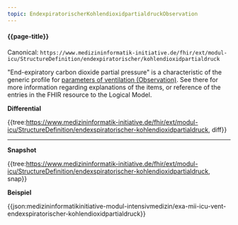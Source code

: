 ```yaml
---
topic: EndexpiratorischerKohlendioxidpartialdruckObservation
---
```

#### {{page-title}}

Canonical: 
```https://www.medizininformatik-initiative.de/fhir/ext/modul-icu/StructureDefinition/endexpiratorischer/kohlendioxidpartialdruck```

"End-expiratory carbon dioxide partial pressure" is a characteristic of the generic profile for [parameters of ventilation (Observation)](https://www.medizininformatik-initiative.de/fhir/ext/modul-icu/StructureDefinition/mii-parameter-von-beatmung). See there for more information regarding explanations of the items, or reference of the entries in the FHIR resource to the Logical Model.

**Differential**

{{tree:https://www.medizininformatik-initiative.de/fhir/ext/modul-icu/StructureDefinition/endexspiratorischer-kohlendioxidpartialdruck, diff}}

---

**Snapshot**

{{tree:https://www.medizininformatik-initiative.de/fhir/ext/modul-icu/StructureDefinition/endexspiratorischer-kohlendioxidpartialdruck, snap}}

**Beispiel**

{{json:medizininformatikinitiative-modul-intensivmedizin/exa-mii-icu-vent-endexspiratorischer-kohlendioxidpartialdruck}}